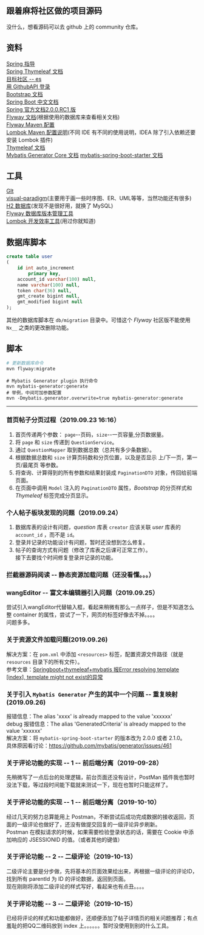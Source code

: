 ## 跟着麻将社区做的项目源码
没什么，想看源码可以去 github 上的 community 仓库。


## 资料
[Spring 指导](https://spring.io/guides)  
[Spring Thymeleaf 文档](https://spring.io/guides/gs/serving-web-content/)  
[目标社区 -- es](https://elasticsearch.cn/explore)  
[用 GithubAPI 登录](https://developer.github.com/apps/building-oauth-apps/creating-an-oauth-app/)  
[Bootstrap 文档](https://v3.bootcss.com/components/#navbar-buttons)  
[Spring Boot 中文文档](https://www.springcloud.cc/spring-boot.html#_learning_about_spring_boot_features)  
[Spring 官方文档2.0.0.RC1 版](https://docs.spring.io/spring-boot/docs/2.0.0.RC1/reference/htmlsingle/)  
[Flyway 文档](https://flywaydb.org/documentation/database/mysql)(根据使用的数据库来查看相关文档)  
[Flyway Maven 配置](https://flywaydb.org/getstarted/firststeps/maven)  
[Lombok Maven 配置说明](https://projectlombok.org/setup/maven)(不同 IDE 有不同的使用说明，IDEA 除了引入依赖还要安装 Lombok 插件)  
[Thymeleaf 文档](https://www.thymeleaf.org/doc/tutorials/3.0/usingthymeleaf.html)  
[Mybatis Generator Core 文档](http://mybatis.org/generator/configreference/javaClientGenerator.html)
[mybatis-spring-boot-starter 文档](http://mybatis.org/spring-boot-starter/mybatis-spring-boot-autoconfigure/)


## 工具
[GIt](https://git-scm.com/downloads)  
[visual-paradigm](https://online.visual-paradigm.com/cn/)(主要用于画一些时序图、ER、UML等等，当然功能还有很多)  
[H2 数据库](https://www.h2database.com/html/quickstart.html)(发现不是很好用，就换了 MySQL)  
[Flyway 数据库版本管理工具](https://flywaydb.org/)  
[Lombok 开发效率工具](https://projectlombok.org/)(用过你就知道)  


## 数据库脚本
```sql
create table user
(
	id int auto_increment
		primary key,
	account_id varchar(100) null,
	name varchar(100) null,
	token char(36) null,
	gmt_create bigint null,
	gmt_modified bigint null
);
```
其他的数据库脚本在 `db/migration` 目录中。可惜这个 *Flyway* 社区版不能使用 `Nx__` 之类的更改删除功能。  


## 脚本
```bash
# 更新数据库命令
mvn flyway:migrate
```
```maven
# Mybatis Generator plugin 执行命令
mvn mybatis-generator:generate
# 举例，中间可加参数配置
mvn -Dmybatis.generator.overwrite=true mybatis-generator:generate
```

---

### 首页帖子分页过程（2019.09.23 16:16）
1. 首页传递两个参数： `page`--页码，`size`--一页容量,分页数据量。  
2. 将 `page` 和 `size` 传递到 `QuestionService`。  
3. 通过 `QuestionMapper` 取到数据总数（总共有多少条数据）。  
4. 根据数据总数和 `size` 计算页码数和分页位置，以及是否显示 上/下一页，第一页/最尾页 等参数。  
5. 将查询、计算得到的所有参数和结果封装成 `PaginationDTO` 对象，传回给前端页面。  
6. 在页面中调用 `Model` 注入的 `PaginationDTO` 属性，*Bootstrap* 的分页样式和 *Thymeleaf* 标签完成分页显示。  


### 个人帖子板块发现的问题（2019.09.24）
1. 数据库表的设计有问题，*question* 库表 `creator` 应该关联 *user* 库表的 `account_id` ，而不是 `id`。  
2. 登录并记录的功能设计有问题，暂时还没想到怎么修复。  
3. 帖子的查询方式有问题（修改了库表之后课可正常工作）。  
接下去要找个时间修复登录并记录的功能。  


### 拦截器源码阅读 -- 静态资源加载问题（还没看懂。。。）


### wangEditor -- 富文本编辑器引入问题（2019.09.25）
尝试引入wangEditor代替输入框，看起来稍微有那么一点样子，但是不知道怎么整 container 的属性，尝试了一下，网页的标签好像去不掉。。。。  
问题多多。  


### 关于资源文件加载问题(2019.09.26)
解决方案：在 `pom.xml` 中添加 `<resources>` 标签，配置资源文件路径（就是 `resources` 目录下的所有文件）。  
参考文章：[Springboot+thymeleaf+mybatis 报Error resolving template [index], template might not exist的异常](https://blog.csdn.net/fengzyf/article/details/83341479)  


### 关于引入 `Mybatis Generator` 产生的其中一个问题 -- 重复映射(2019.09.26)
报错信息：The alias 'xxxx' is already mapped to the value 'xxxxxx'  
debug 报错信息：The alias 'GeneratedCriteria' is already mapped to the value 'xxxxxx'  
解决方案：将 `mybatis-spring-boot-starter` 的版本改为 2.0.0 或者 2.1.0。  
具体原因看讨论：https://github.com/mybatis/generator/issues/461  


### 关于评论功能的实现 -- 1 -- 前后端分离（2019-09-28）
先稍微写了一点后台的处理逻辑，前台页面还没有设计，PostMan 插件我也暂时没法下载，等过段时间能下载就来测试一下，现在也暂时只能这样了。  


### 关于评论功能的实现 -- 1 -- 前后端分离（2019-10-10）
经过几天的努力总算能用上 Postman，不断尝试后成功完成数据的接收返回，页面的一级评论也做好了，还没有做提交回复的一级评论异步刷新。  
Postman 在模拟请求的时候，如果需要检验登录状态的话，需要在 Cookie 中添加响应的 JSESSIONID 的值。（或者其他的键值）  

### 关于评论功能 -- 2 -- 二级评论（2019-10-13）
二级评论主要是分步做，先将基本的页面效果绘出来，再根据一级评论的评论ID，找到所有 parentId 为 ID 的评论数据，返回到页面。  
现在刚刚将添加二级评论的样式写好，看起来也有点丑。。。。  

### 关于评论功能 -- 3 -- 二级评论（2019-10-15）
已经将评论的样式和功能都做好，还顺便添加了帖子详情页的相关问题推荐；有点羞耻的把QQ二维码放到 index 上。。。。。。暂时没使用到别的什么工具。  


